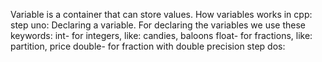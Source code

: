 Variable is a container that can store values.
How variables works in cpp:
step uno: Declaring a variable.
For declaring the variables we use these keywords:
int- for integers, like: candies, baloons
float- for fractions, like: partition, price
double- for fraction with double precision
step dos:
